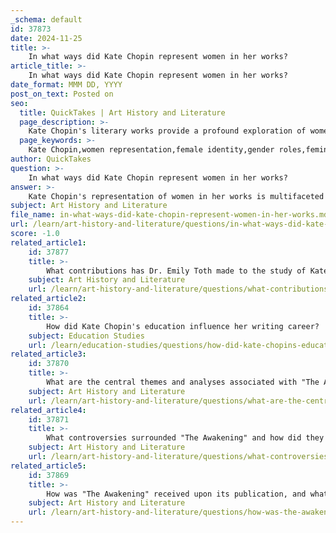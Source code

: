 ```yaml
---
_schema: default
id: 37873
date: 2024-11-25
title: >-
    In what ways did Kate Chopin represent women in her works?
article_title: >-
    In what ways did Kate Chopin represent women in her works?
date_format: MMM DD, YYYY
post_on_text: Posted on
seo:
  title: QuickTakes | Art History and Literature
  page_description: >-
    Kate Chopin's literary works provide a profound exploration of women's identities, critique of restrictive gender roles, and reflection of societal changes regarding women's rights, making her representation of women deeply relevant in both historical and modern contexts.
  page_keywords: >-
    Kate Chopin,women representation,female identity,gender roles,feminist literature,self-discovery,The Awakening,The Story of an Hour,societal expectations,patriarchy,emotional struggles,women's rights
author: QuickTakes
question: >-
    In what ways did Kate Chopin represent women in her works?
answer: >-
    Kate Chopin's representation of women in her works is multifaceted and deeply reflective of the societal norms and gender roles of the late 19th century. Her female protagonists often grapple with the constraints imposed by a patriarchal society, and through their journeys, Chopin explores themes of self-identity, desire, and the quest for autonomy.\n\n1. **Exploration of Female Identity**: Chopin's characters frequently embark on journeys of self-discovery. For instance, in her most famous work, *The Awakening*, Edna Pontellier's struggle for self-individuation highlights the tension between societal expectations and personal desires. Critics have noted that while Edna's journey can be interpreted through a feminist lens, it primarily emphasizes her quest for self-awareness rather than outright feminist liberation.\n\n2. **Critique of Gender Roles**: In stories like "The Story of an Hour," Chopin employs motifs, such as the bird, to critique the restrictive gender roles of her time. The protagonist, Mrs. Mallard, experiences a fleeting sense of freedom upon hearing of her husband's death, symbolizing the oppressive nature of marriage and societal expectations. The bird motif serves to illustrate her desire for independence and the constraints that bind her.\n\n3. **Reflection of Societal Changes**: Chopin's works are set against the backdrop of a changing society where women began to challenge traditional roles. Her writing reflects the burgeoning women's rights movement, as she portrays women's thoughts and desires in a way that resonates with the struggles for autonomy and equality. This is particularly evident in her later works, where she delves into the complexities of women's lives and their emotional landscapes.\n\n4. **Complex Characters**: Chopin's female characters are often depicted with depth and complexity, navigating their desires within the confines of societal norms. For example, her short stories frequently highlight the internal conflicts faced by women, showcasing their emotional struggles and aspirations. This nuanced portrayal allows readers to empathize with the characters' plights and understand the broader implications of their experiences.\n\n5. **Legacy and Modern Relevance**: Chopin's exploration of women's issues has gained renewed interest in contemporary discussions about gender and identity. Her works are often revisited in the context of feminist literary criticism, as they provide insight into the historical struggles of women and continue to resonate with modern audiences.\n\nIn summary, Kate Chopin's representation of women is characterized by a profound exploration of identity, a critique of societal norms, and a reflection of the changing landscape of women's rights. Her literary legacy continues to inspire discussions about gender and autonomy, making her works relevant in both historical and contemporary contexts.
subject: Art History and Literature
file_name: in-what-ways-did-kate-chopin-represent-women-in-her-works.md
url: /learn/art-history-and-literature/questions/in-what-ways-did-kate-chopin-represent-women-in-her-works
score: -1.0
related_article1:
    id: 37877
    title: >-
        What contributions has Dr. Emily Toth made to the study of Kate Chopin?
    subject: Art History and Literature
    url: /learn/art-history-and-literature/questions/what-contributions-has-dr-emily-toth-made-to-the-study-of-kate-chopin
related_article2:
    id: 37864
    title: >-
        How did Kate Chopin's education influence her writing career?
    subject: Education Studies
    url: /learn/education-studies/questions/how-did-kate-chopins-education-influence-her-writing-career
related_article3:
    id: 37870
    title: >-
        What are the central themes and analyses associated with "The Awakening"?
    subject: Art History and Literature
    url: /learn/art-history-and-literature/questions/what-are-the-central-themes-and-analyses-associated-with-the-awakening
related_article4:
    id: 37871
    title: >-
        What controversies surrounded "The Awakening" and how did they affect Chopin's career?
    subject: Art History and Literature
    url: /learn/art-history-and-literature/questions/what-controversies-surrounded-the-awakening-and-how-did-they-affect-chopins-career
related_article5:
    id: 37869
    title: >-
        How was "The Awakening" received upon its publication, and what were the main criticisms?
    subject: Art History and Literature
    url: /learn/art-history-and-literature/questions/how-was-the-awakening-received-upon-its-publication-and-what-were-the-main-criticisms
---
```


&nbsp;
